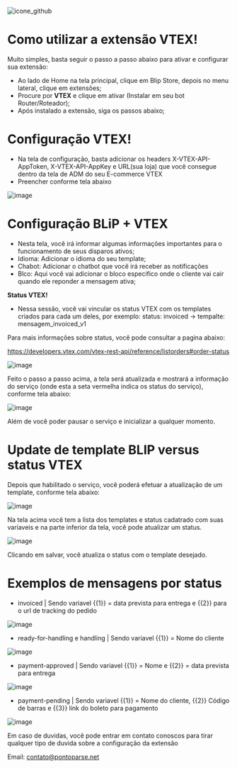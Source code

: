 
![icone_github](https://github.com/Wilkor/doc-plugin-vtex/assets/34819624/70238f9f-7dd3-4639-8c0b-b2fcce923cbe)

# Como utilizar a extensão VTEX!

Muito simples, basta seguir o passo a passo abaixo para ativar e configurar sua extensão:

 - Ao lado de Home na tela principal, clique em Blip Store, depois no menu lateral, clique em extensões;
 - Procure por **VTEX** e clique em ativar (Instalar em seu bot Router/Roteador);
 - Após instalado a extensão, siga os passos abaixo;
 
 # Configuração VTEX!
 
  - Na tela de configuração,  basta adicionar os headers X-VTEX-API-AppToken, X-VTEX-API-AppKey e URL(sua loja) que você consegue dentro da tela de ADM do seu E-commerce VTEX
  - Preencher conforme tela abaixo 
 
![image](https://github.com/Wilkor/doc-plugin-vtex/assets/34819624/83eeeaad-8e51-4beb-b302-7444284e6bbc)
  
   # Configuração BLiP + VTEX
  - Nesta tela, você irá informar algumas informações importantes para o funcionamento de seus disparos ativos;
  - Idioma: Adicionar o idioma do seu template;
  - Chabot: Adicionar o chatbot que você irá receber as notificações
  - Blco: Aqui você vai adicionar o bloco especifico onde o cliente vai cair quando ele reponder a mensagem ativa;
  
   **Status VTEX!**
  
  - Nessa sessão, você vai vincular os status VTEX com os templates criados para cada um deles, por exemplo: status: invoiced -> tempalte: mensagem_invoiced_v1
  
  Para mais informações sobre status, você pode consultar a pagina abaixo:
  
  https://developers.vtex.com/vtex-rest-api/reference/listorders#order-status

![image](https://user-images.githubusercontent.com/34819624/194957037-edb5eee1-4ed7-48b5-a4e5-475d5e7b799a.png)




 Feito o passo a passo acima, a tela será atualizada e mostrará a informação do serviço (onde esta a seta vermelha indica os status do serviço), conforme tela abaixo:
 
![image](https://github.com/Wilkor/doc-plugin-vtex/assets/34819624/a0559e0f-a458-4a55-9ea2-8e1381113c2c)

 Além de você poder pausar o serviço e inicializar a qualquer momento.
 
 
# Update de template BLIP  versus status VTEX
 
 Depois que habilitado o serviço, você poderá efetuar a atualização de um template, conforme tela abaixo:
 
 ![image](https://github.com/Wilkor/doc-plugin-vtex/assets/34819624/b553ad20-3f64-46c5-a611-323395dd67cd)
 
  Na tela acima você tem a lista dos templates e status cadatrado com suas variaveis e na parte inferior da tela, você pode atualizar um status.
  
![image](https://github.com/Wilkor/doc-plugin-vtex/assets/34819624/f1b80b88-93ca-4c20-91d2-60f9bdb361c6)

Clicando em salvar, você atualiza o status com o template desejado.

# Exemplos de mensagens por status

 - invoiced | Sendo variavel {{1}} = data prevista para entrega e {{2}} para o url de tracking do pedido
  
 ![image](https://user-images.githubusercontent.com/34819624/195096355-b44da850-d071-494d-a468-fdd2591f1213.png)

- ready-for-handling e handling | Sendo variavel {{1}} = Nome do cliente

![image](https://user-images.githubusercontent.com/34819624/195097398-44a0fea3-9c0d-416f-9a41-62ae8a926ad8.png)

- payment-approved | Sendo variavel {{1}} = Nome e {{2}} = data prevista para entrega

![image](https://user-images.githubusercontent.com/34819624/195097774-9db773dd-09cb-4a00-b5a7-9146619da07e.png)

- payment-pending | Sendo variavel {{1}} = Nome do cliente, {{2}} Código de barras e {{3}} link do boleto para pagamento

![image](https://user-images.githubusercontent.com/34819624/195098138-ad234448-b264-4f0e-8c55-f0d961aa406e.png)

 Em caso de duvidas, você pode entrar em contato conoscos para tirar qualquer tipo de duvida sobre a configuração da extensão
 
 Email: contato@pontoparse.net

